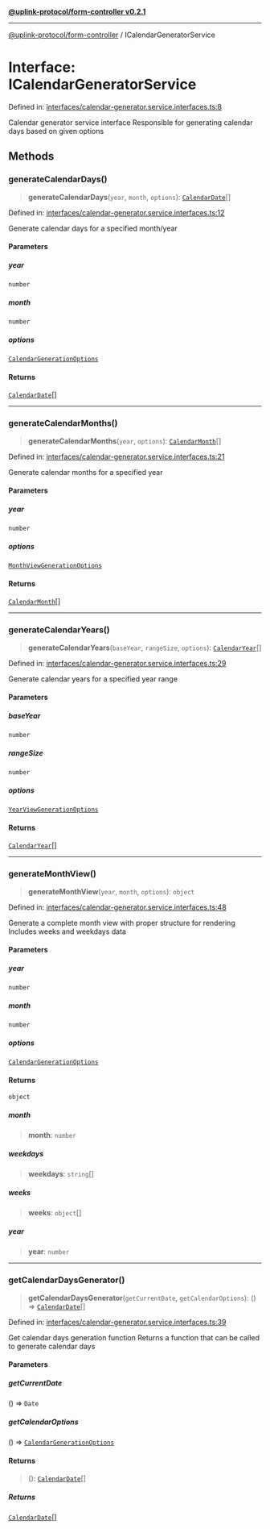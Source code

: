 [**@uplink-protocol/form-controller v0.2.1**](../README.md)

***

[@uplink-protocol/form-controller](../globals.md) / ICalendarGeneratorService

# Interface: ICalendarGeneratorService

Defined in: [interfaces/calendar-generator.service.interfaces.ts:8](https://github.com/jmkcoder/uplink-protocol-calendar/blob/311e0b81efba7399cf1c367c0a2007aa66f3b830/src/interfaces/calendar-generator.service.interfaces.ts#L8)

Calendar generator service interface
Responsible for generating calendar days based on given options

## Methods

### generateCalendarDays()

> **generateCalendarDays**(`year`, `month`, `options`): [`CalendarDate`](CalendarDate.md)[]

Defined in: [interfaces/calendar-generator.service.interfaces.ts:12](https://github.com/jmkcoder/uplink-protocol-calendar/blob/311e0b81efba7399cf1c367c0a2007aa66f3b830/src/interfaces/calendar-generator.service.interfaces.ts#L12)

Generate calendar days for a specified month/year

#### Parameters

##### year

`number`

##### month

`number`

##### options

[`CalendarGenerationOptions`](CalendarGenerationOptions.md)

#### Returns

[`CalendarDate`](CalendarDate.md)[]

***

### generateCalendarMonths()

> **generateCalendarMonths**(`year`, `options`): [`CalendarMonth`](CalendarMonth.md)[]

Defined in: [interfaces/calendar-generator.service.interfaces.ts:21](https://github.com/jmkcoder/uplink-protocol-calendar/blob/311e0b81efba7399cf1c367c0a2007aa66f3b830/src/interfaces/calendar-generator.service.interfaces.ts#L21)

Generate calendar months for a specified year

#### Parameters

##### year

`number`

##### options

[`MonthViewGenerationOptions`](MonthViewGenerationOptions.md)

#### Returns

[`CalendarMonth`](CalendarMonth.md)[]

***

### generateCalendarYears()

> **generateCalendarYears**(`baseYear`, `rangeSize`, `options`): [`CalendarYear`](CalendarYear.md)[]

Defined in: [interfaces/calendar-generator.service.interfaces.ts:29](https://github.com/jmkcoder/uplink-protocol-calendar/blob/311e0b81efba7399cf1c367c0a2007aa66f3b830/src/interfaces/calendar-generator.service.interfaces.ts#L29)

Generate calendar years for a specified year range

#### Parameters

##### baseYear

`number`

##### rangeSize

`number`

##### options

[`YearViewGenerationOptions`](YearViewGenerationOptions.md)

#### Returns

[`CalendarYear`](CalendarYear.md)[]

***

### generateMonthView()

> **generateMonthView**(`year`, `month`, `options`): `object`

Defined in: [interfaces/calendar-generator.service.interfaces.ts:48](https://github.com/jmkcoder/uplink-protocol-calendar/blob/311e0b81efba7399cf1c367c0a2007aa66f3b830/src/interfaces/calendar-generator.service.interfaces.ts#L48)

Generate a complete month view with proper structure for rendering
Includes weeks and weekdays data

#### Parameters

##### year

`number`

##### month

`number`

##### options

[`CalendarGenerationOptions`](CalendarGenerationOptions.md)

#### Returns

`object`

##### month

> **month**: `number`

##### weekdays

> **weekdays**: `string`[]

##### weeks

> **weeks**: `object`[]

##### year

> **year**: `number`

***

### getCalendarDaysGenerator()

> **getCalendarDaysGenerator**(`getCurrentDate`, `getCalendarOptions`): () => [`CalendarDate`](CalendarDate.md)[]

Defined in: [interfaces/calendar-generator.service.interfaces.ts:39](https://github.com/jmkcoder/uplink-protocol-calendar/blob/311e0b81efba7399cf1c367c0a2007aa66f3b830/src/interfaces/calendar-generator.service.interfaces.ts#L39)

Get calendar days generation function
Returns a function that can be called to generate calendar days

#### Parameters

##### getCurrentDate

() => `Date`

##### getCalendarOptions

() => [`CalendarGenerationOptions`](CalendarGenerationOptions.md)

#### Returns

> (): [`CalendarDate`](CalendarDate.md)[]

##### Returns

[`CalendarDate`](CalendarDate.md)[]
